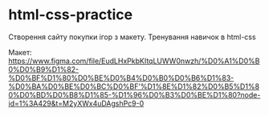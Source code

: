 # html-css-practice
Створення сайту покупки ігор з макету. Тренування навичок в html-css

Макет:
https://www.figma.com/file/EudLHxPkbKItqLUWW0nwzh/%D0%A1%D0%B0%D0%B9%D1%82-%D0%BF%D1%80%D0%BE%D0%B4%D0%B0%D0%B6%D1%83-%D0%BA%D0%BE%D0%BC%D0%BF'%D1%8E%D1%82%D0%B5%D1%80%D0%BD%D0%B8%D1%85-%D1%96%D0%B3%D0%BE%D1%80?node-id=1%3A429&t=M2yXWx4uDAgshPc9-0
